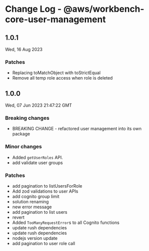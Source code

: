 # Change Log - @aws/workbench-core-user-management

## 1.0.1
Wed, 16 Aug 2023

### Patches

- Replacing toMatchObject with toStrictEqual
- Remove all temp role access when role is deleted

## 1.0.0
Wed, 07 Jun 2023 21:47:22 GMT

### Breaking changes

- BREAKING CHANGE - refactored user management into its own package

### Minor changes

- Added `getUserRoles` API.
- add validate user groups

### Patches

- add pagination to listUsersForRole
- Add zod validations to user APIs
- add cognito group limit
- solution renaming
- new error message
- add pagination to list users
- revert
- Added `TooManyRequestError`s to all Cognito functions
- update rush dependencies
- update rush dependencies
- nodejs version update
- add pagination to user role call

